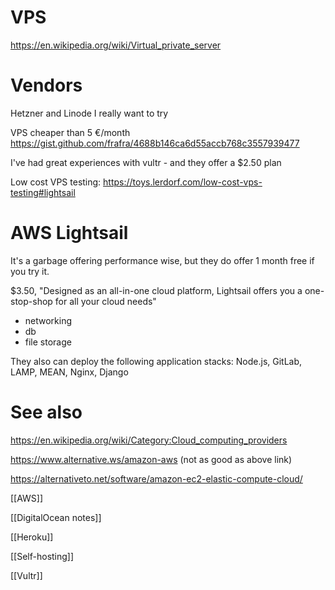 # VPS
https://en.wikipedia.org/wiki/Virtual_private_server

# Vendors

Hetzner and Linode I really want to try

VPS cheaper than 5 €/month
https://gist.github.com/frafra/4688b146ca6d55accb768c3557939477

I've had great experiences with vultr - and they offer a $2.50 plan

Low cost VPS testing:
https://toys.lerdorf.com/low-cost-vps-testing#lightsail

# AWS Lightsail
It's a garbage offering performance wise, but they do offer 1 month free if you try it.

$3.50, "Designed as an all-in-one cloud platform, Lightsail offers you a one-stop-shop for all your cloud needs"
- networking
- db
- file storage

They also can deploy the following application stacks:
Node.js, GitLab, LAMP, MEAN, Nginx, Django


# See also

https://en.wikipedia.org/wiki/Category:Cloud_computing_providers

https://www.alternative.ws/amazon-aws (not as good as above link)

https://alternativeto.net/software/amazon-ec2-elastic-compute-cloud/

[[AWS]]

[[DigitalOcean notes]]

[[Heroku]]

[[Self-hosting]]

[[Vultr]]
